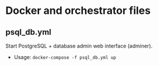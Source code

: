 # Docker and orchestrator files

## psql_db.yml

Start PostgreSQL + database admin web interface (adminer).

- Usage: `docker-compose -f psql_db.yml up`
